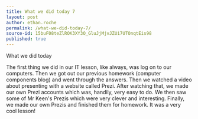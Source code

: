 ```yaml
---
title: What we did today 7
layout: post
author: ethan.roche
permalink: /what-we-did-today-7/
source-id: 15buF08teZlROK3XY3O_GluJjMjvJZUi7UTOnqtEis98
published: true
---
```

What we did today

The first thing we did in our IT lesson, like always, was log on to our computers. Then we got out our previous homework (computer components blog) and went through the answers. Then we watched a video about presenting with a website called Prezi. After watching that, we made our own Prezi accounts which was, handily, very easy to do. We then saw some of Mr Keen's Prezis which were very clever and interesting. Finally, we made our own Prezis and finished them for homework. It was a very cool lesson!

